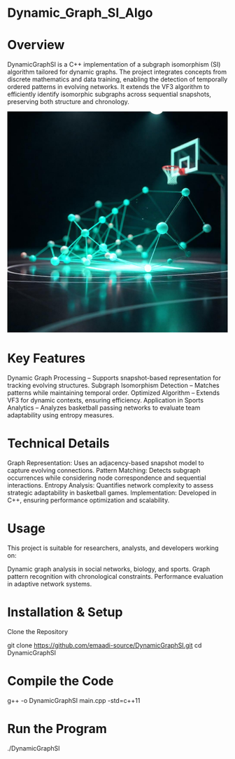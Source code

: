 # Dynamic_Graph_SI_Algo
# Overview
DynamicGraphSI is a C++ implementation of a subgraph isomorphism (SI) algorithm tailored for dynamic graphs. The project integrates concepts from discrete mathematics and data training, enabling the detection of temporally ordered patterns in evolving networks. It extends the VF3 algorithm to efficiently identify isomorphic subgraphs across sequential snapshots, preserving both structure and chronology.

![image alt](https://github.com/emaadi-source/Dynamic_Graph_SI_Algo/blob/main/freepik__the-style-is-candid-image-photography-with-natural__43883.png)

# Key Features
Dynamic Graph Processing – Supports snapshot-based representation for tracking evolving structures.
Subgraph Isomorphism Detection – Matches patterns while maintaining temporal order.
Optimized Algorithm – Extends VF3 for dynamic contexts, ensuring efficiency.
Application in Sports Analytics – Analyzes basketball passing networks to evaluate team adaptability using entropy measures.
# Technical Details
Graph Representation: Uses an adjacency-based snapshot model to capture evolving connections.
Pattern Matching: Detects subgraph occurrences while considering node correspondence and sequential interactions.
Entropy Analysis: Quantifies network complexity to assess strategic adaptability in basketball games.
Implementation: Developed in C++, ensuring performance optimization and scalability.
# Usage
This project is suitable for researchers, analysts, and developers working on:

Dynamic graph analysis in social networks, biology, and sports.
Graph pattern recognition with chronological constraints.
Performance evaluation in adaptive network systems.
# Installation & Setup
Clone the Repository

git clone https://github.com/emaadi-source/DynamicGraphSI.git
cd DynamicGraphSI
# Compile the Code

g++ -o DynamicGraphSI main.cpp -std=c++11  
# Run the Program

./DynamicGraphSI  
